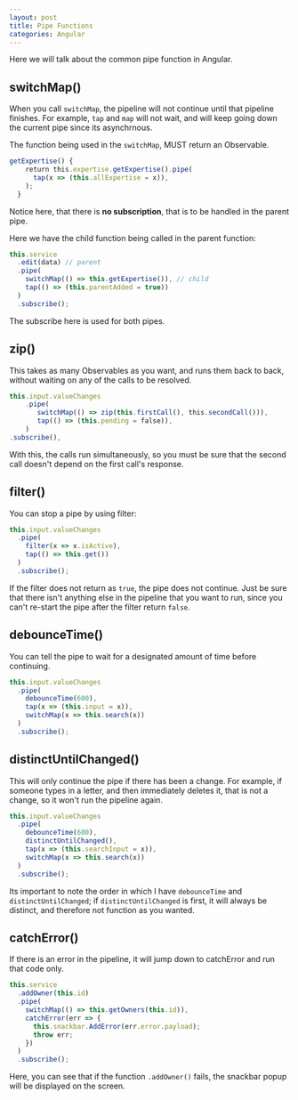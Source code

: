 ```yaml
---
layout: post
title: Pipe Functions
categories: Angular
---
```


Here we will talk about the common pipe function in Angular.

## switchMap()

When you call `switchMap`, the pipeline will not continue until that pipeline finishes. For example, `tap` and `map` will not wait, and will keep going down the current pipe since its asynchrnous.

The function being used in the `switchMap`, MUST return an Observable.

```js
getExpertise() {
    return this.expertise.getExpertise().pipe(
      tap(x => (this.allExpertise = x)),
    );
  }
```

Notice here, that there is **no subscription**, that is to be handled in the parent pipe.

Here we have the child function being called in the parent function:

```js
this.service
  .edit(data) // parent
  .pipe(
    switchMap(() => this.getExpertise()), // child
    tap(() => (this.parentAdded = true))
  )
  .subscribe();
```

The subscribe here is used for both pipes.

## zip()

This takes as many Observables as you want, and runs them back to back, without waiting on any of the calls to be resolved.

```js
this.input.valueChanges
    .pipe(
       switchMap(() => zip(this.firstCall(), this.secondCall())),
       tap(() => (this.pending = false)),
    )
.subscribe(),
```

With this, the calls run simultaneously, so you must be sure that the second call doesn't depend on the first call's response.

## filter()

You can stop a pipe by using filter:

```js
this.input.valueChanges
  .pipe(
    filter(x => x.isActive),
    tap(() => this.get())
  )
  .subscribe();
```

If the filter does not return as `true`, the pipe does not continue. Just be sure that there isn't anything else in the pipeline that you want to run, since you can't re-start the pipe after the filter return `false`.

## debounceTime()

You can tell the pipe to wait for a designated amount of time before continuing.

```js
this.input.valueChanges
  .pipe(
    debounceTime(600),
    tap(x => (this.input = x)),
    switchMap(x => this.search(x))
  )
  .subscribe();
```

## distinctUntilChanged()

This will only continue the pipe if there has been a change. For example, if someone types in a letter, and then immediately deletes it, that is not a change, so it won't run the pipeline again.

```js
this.input.valueChanges
  .pipe(
    debounceTime(600),
    distinctUntilChanged(),
    tap(x => (this.searchInput = x)),
    switchMap(x => this.search(x))
  )
  .subscribe();
```

Its important to note the order in which I have `debounceTime` and `distinctUntilChanged`; if `distinctUntilChanged` is first, it will always be distinct, and therefore not function as you wanted.

## catchError()

If there is an error in the pipeline, it will jump down to catchError and run that code only.

```js
this.service
  .addOwner(this.id)
  .pipe(
    switchMap(() => this.getOwners(this.id)),
    catchError(err => {
      this.snackbar.AddError(err.error.payload);
      throw err;
    })
  )
  .subscribe();
```

Here, you can see that if the function `.addOwner()` fails, the snackbar popup will be displayed on the screen.
